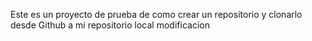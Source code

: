 Este es un proyecto de prueba de como crear un repositorio y clonarlo desde Github a mi repositorio local
modificacion
